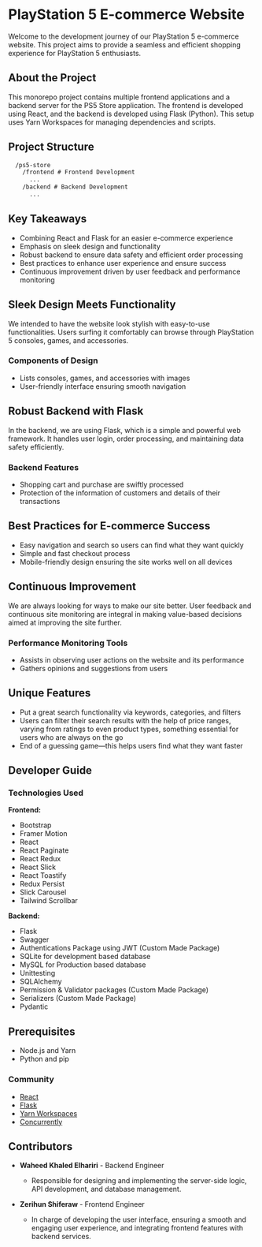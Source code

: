 # PlayStation 5 E-commerce Website
Welcome to the development journey of our PlayStation 5 e-commerce website. This project aims to provide a seamless and efficient shopping experience for PlayStation 5 enthusiasts.

## About the Project

This monorepo project contains multiple frontend applications and a backend server for the PS5 Store application. The frontend is developed using React, and the backend is developed using Flask (Python). This setup uses Yarn Workspaces for managing dependencies and scripts.

## Project Structure

```txt
  /ps5-store
    /frontend # Frontend Development
      ...
    /backend # Backend Development
      ...
```

## Key Takeaways
- Combining React and Flask for an easier e-commerce experience
- Emphasis on sleek design and functionality
- Robust backend to ensure data safety and efficient order processing
- Best practices to enhance user experience and ensure success
- Continuous improvement driven by user feedback and performance monitoring

## Sleek Design Meets Functionality
We intended to have the website look stylish with easy-to-use functionalities. Users surfing it comfortably can browse through PlayStation 5 consoles, games, and accessories.

### Components of Design
- Lists consoles, games, and accessories with images
- User-friendly interface ensuring smooth navigation

## Robust Backend with Flask
In the backend, we are using Flask, which is a simple and powerful web framework. It handles user login, order processing, and maintaining data safety efficiently.

### Backend Features
- Shopping cart and purchase are swiftly processed
- Protection of the information of customers and details of their transactions

## Best Practices for E-commerce Success
- Easy navigation and search so users can find what they want quickly
- Simple and fast checkout process
- Mobile-friendly design ensuring the site works well on all devices

## Continuous Improvement
We are always looking for ways to make our site better. User feedback and continuous site monitoring are integral in making value-based decisions aimed at improving the site further.

### Performance Monitoring Tools
- Assists in observing user actions on the website and its performance
- Gathers opinions and suggestions from users


## Unique Features
- Put a great search functionality via keywords, categories, and filters
- Users can filter their search results with the help of price ranges, varying from ratings to even product types, something essential for users who are always on the go
- End of a guessing game—this helps users find what they want faster

## Developer Guide

### Technologies Used

**Frontend:**
- Bootstrap
- Framer Motion
- React
- React Paginate
- React Redux
- React Slick
- React Toastify
- Redux Persist
- Slick Carousel
- Tailwind Scrollbar

**Backend:**
- Flask
- Swagger
- Authentications Package using JWT (Custom Made Package)
- SQLite for development based database
- MySQL for Production based database
- Unittesting
- SQLAlchemy
- Permission & Validator packages (Custom Made Package)
- Serializers (Custom Made Package)
- Pydantic

## Prerequisites

- Node.js and Yarn
- Python and pip

### Community

- [React](https://reactjs.org/)
- [Flask](https://flask.palletsprojects.com/)
- [Yarn Workspaces](https://classic.yarnpkg.com/en/docs/workspaces/)
- [Concurrently](https://www.npmjs.com/package/concurrently)

## Contributors

- **Waheed Khaled Elhariri** - Backend Engineer
  - Responsible for designing and implementing the server-side logic, API development, and database management.

- **Zerihun Shiferaw** - Frontend Engineer
  - In charge of developing the user interface, ensuring a smooth and engaging user experience, and integrating frontend features with backend services.